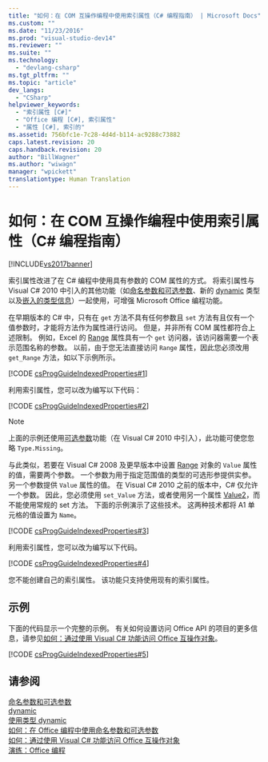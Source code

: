 ```yaml
---
title: "如何：在 COM 互操作编程中使用索引属性（C# 编程指南） | Microsoft Docs"
ms.custom: ""
ms.date: "11/23/2016"
ms.prod: "visual-studio-dev14"
ms.reviewer: ""
ms.suite: ""
ms.technology: 
  - "devlang-csharp"
ms.tgt_pltfrm: ""
ms.topic: "article"
dev_langs: 
  - "CSharp"
helpviewer_keywords: 
  - "索引属性 [C#]"
  - "Office 编程 [C#], 索引属性"
  - "属性 [C#], 索引的"
ms.assetid: 756bfc1e-7c28-4d4d-b114-ac9288c73882
caps.latest.revision: 20
caps.handback.revision: 20
author: "BillWagner"
ms.author: "wiwagn"
manager: "wpickett"
translationtype: Human Translation
---
```

# 如何：在 COM 互操作编程中使用索引属性（C# 编程指南）
[!INCLUDE[vs2017banner](../../../csharp/includes/vs2017banner.md)]

索引属性改进了在 C\# 编程中使用具有参数的 COM 属性的方式。  将索引属性与 Visual C\# 2010 中引入的其他功能（如[命名参数和可选参数](../../../csharp/programming-guide/classes-and-structs/named-and-optional-arguments.md)、新的 [dynamic](../../../csharp/language-reference/keywords/dynamic.md) 类型以及[嵌入的类型信息](../Topic/Walkthrough:%20Embedding%20Types%20from%20Managed%20Assemblies%20\(C%23%20and%20Visual%20Basic\).md)）一起使用，可增强 Microsoft Office 编程功能。  
  
 在早期版本的 C\# 中，只有在 `get` 方法不具有任何参数且 `set` 方法有且仅有一个值参数时，才能将方法作为属性进行访问。  但是，并非所有 COM 属性都符合上述限制。  例如，Excel 的 [Range](http://go.microsoft.com/fwlink/?LinkId=166053) 属性具有一个 `get` 访问器，该访问器需要一个表示范围名称的参数。  以前，由于您无法直接访问 `Range` 属性，因此您必须改用 `get_Range` 方法，如以下示例所示。  
  
 [!CODE [csProgGuideIndexedProperties#1](../CodeSnippet/VS_Snippets_VBCSharp/csprogguideindexedproperties#1)]  
  
 利用索引属性，您可以改为编写以下代码：  
  
 [!CODE [csProgGuideIndexedProperties#2](../CodeSnippet/VS_Snippets_VBCSharp/csprogguideindexedproperties#2)]  
  
> [!NOTE]
>  上面的示例还使用[可选参数](../../../csharp/programming-guide/classes-and-structs/named-and-optional-arguments.md)功能（在 Visual C\# 2010 中引入），此功能可使您忽略 `Type.Missing`。  
  
 与此类似，若要在 Visual C\# 2008 及更早版本中设置 [Range](http://go.microsoft.com/fwlink/?LinkId=179211) 对象的 `Value` 属性的值，需要两个参数。  一个参数为用于指定范围值的类型的可选形参提供实参。  另一个参数提供 `Value` 属性的值。  在 Visual C\# 2010 之前的版本中，C\# 仅允许一个参数。  因此，您必须使用 `set_Value` 方法，或者使用另一个属性 [Value2](http://go.microsoft.com/fwlink/?LinkId=166050)，而不能使用常规的 set 方法。  下面的示例演示了这些技术。  这两种技术都将 A1 单元格的值设置为 `Name`。  
  
 [!CODE [csProgGuideIndexedProperties#3](../CodeSnippet/VS_Snippets_VBCSharp/csprogguideindexedproperties#3)]  
  
 利用索引属性，您可以改为编写以下代码。  
  
 [!CODE [csProgGuideIndexedProperties#4](../CodeSnippet/VS_Snippets_VBCSharp/csprogguideindexedproperties#4)]  
  
 您不能创建自己的索引属性。  该功能只支持使用现有的索引属性。  
  
## 示例  
 下面的代码显示一个完整的示例。  有关如何设置访问 Office API 的项目的更多信息，请参见[如何：通过使用 Visual C\# 功能访问 Office 互操作对象](../../../csharp/programming-guide/interop/how-to-access-office-onterop-objects.md)。  
  
 [!CODE [csProgGuideIndexedProperties#5](../CodeSnippet/VS_Snippets_VBCSharp/csprogguideindexedproperties#5)]  
  
## 请参阅  
 [命名参数和可选参数](../../../csharp/programming-guide/classes-and-structs/named-and-optional-arguments.md)   
 [dynamic](../../../csharp/language-reference/keywords/dynamic.md)   
 [使用类型 dynamic](../../../csharp/programming-guide/types/using-type-dynamic.md)   
 [如何：在 Office 编程中使用命名参数和可选参数](../../../csharp/programming-guide/classes-and-structs/how-to-use-named-and-optional-arguments-in-office-programming.md)   
 [如何：通过使用 Visual C\# 功能访问 Office 互操作对象](../../../csharp/programming-guide/interop/how-to-access-office-onterop-objects.md)   
 [演练：Office 编程](../../../csharp/programming-guide/interop/walkthrough-office-programming.md)